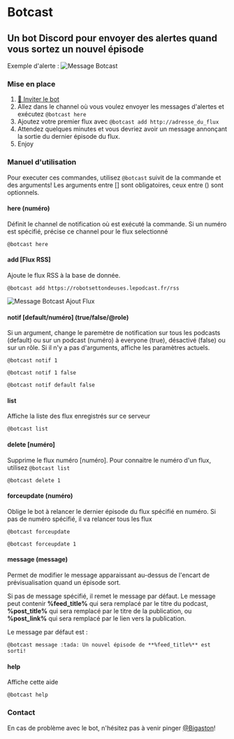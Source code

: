 # Botcast
## Un bot Discord pour envoyer des alertes quand vous sortez un nouvel épisode

Exemple d'alerte :
![Message Botcast](https://i.imgur.com/e1oUBmh.png)

### Mise en place

1. [🤖 Inviter le bot](https://discordapp.com/oauth2/authorize?client_id=601394082689974282&scope=bot&permissions=191552)
2. Allez dans le channel où vous voulez envoyer les messages d'alertes et exécutez `@botcast here`
3. Ajoutez votre premier flux avec `@botcast add http://adresse_du_flux`
4. Attendez quelques minutes et vous devriez avoir un message annonçant la sortie du dernier épisode du flux.
5. Enjoy

### Manuel d'utilisation
Pour executer ces commandes, utilisez `@botcast` suivit de la commande et des arguments!
Les arguments entre [] sont obligatoires, ceux entre () sont optionnels.

#### here (numéro)
Définit le channel de notification où est exécuté la commande. Si un numéro est spécifié, précise ce channel pour le flux selectionné

```@botcast here```


#### add [Flux RSS]
Ajoute le flux RSS à la base de donnée.

```@botcast add https://robotsettondeuses.lepodcast.fr/rss```

![Message Botcast Ajout Flux](https://i.imgur.com/kcDbNf0.png)


#### notif [default/numéro] (true/false/@role)
Si un argument, change le paremètre de notification sur tous les podcasts (default) ou sur un podcast (numéro) à everyone (true), désactivé (false) ou sur un rôle. Si il n'y a pas d'arguments, affiche les paramètres actuels.

```@botcast notif 1``` 

```@botcast notif 1 false```

```@botcast notif default false```


#### list
Affiche la liste des flux enregistrés sur ce serveur

```@botcast list``` 

#### delete [numéro]
Supprime le flux numéro [numéro]. Pour connaitre le numéro d'un flux, utilisez `@botcast list`

```@botcast delete 1``` 


#### forceupdate (numéro)
Oblige le bot à relancer le dernier épisode du flux spécifié en numéro. Si pas de numéro spécifié, il va relancer tous les flux

```@botcast forceupdate``` 

```@botcast forceupdate 1``` 


#### message (message)
Permet de modifier le message apparaissant au-dessus de l'encart de prévisualisation quand un épisode sort. 

Si pas de message spécifié, il remet le message par défaut. Le message peut contenir **%feed_title%** qui sera remplacé par le titre du podcast, **%post_title%** qui sera remplacé par le titre de la publication, ou **%post_link%** qui sera remplacé par le lien vers la publication.

Le message par défaut est :

```@botcast message :tada: Un nouvel épisode de **%feed_title%** est sorti!```

#### help
Affiche cette aide

```@botcast help``` 


### Contact
En cas de problème avec le bot, n'hésitez pas à venir pinger [@Bigaston](https://twitter.com/Bigaston)!

